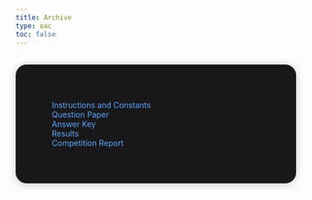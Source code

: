 ```yaml
---
title: Archive
type: oac
toc: false
---
```


<div class="oac-section">
  <div class="section-content">
    <div class="oac-card">
      <div class="section-title">OAC 2025 Open</div>
      <div class="section-title-underline"></div>
      <ul class="simple-list">
        <li><a href="/archive/oac-2025-open-constants.pdf" target="_blank">Instructions and Constants</a></li>
        <li><a href="/archive/oac-2025-open-qp.pdf" target="_blank">Question Paper</a></li>
        <li><a href="/archive/oac-2025-open-key.pdf" target="_blank">Answer Key</a></li>
        <li><a href="/archive/results-2025-open.pdf" target="_blank">Results</a></li>
        <li><a href="/archive/oac-2025-open-report.pdf" target="_blank">Competition Report</a></li>
        <li>Solutions (Coming Soon)</li>
      </ul>
    </div>
  </div>
</div>

<style>
.oac-card {
  background: #18181b;
  border-radius: 1.2rem;
  box-shadow: 0 2px 16px 0 #00000033;
  padding: 2rem 2.5rem;
  margin: 2rem 0;
  border: 1px solid #27272a;
  max-width: 420px;
}
.oac-card .section-title {
  margin-top: 0;
}
.oac-card a {
  color: #60a5fa;
  text-decoration: none;
  transition: color 0.2s;
}
.oac-card a:hover {
  color: #2563eb;
  text-decoration: underline;
}
</style>
